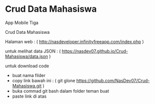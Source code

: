 # Crud Data Mahasiswa
App Mobile  Tiga

Crud Data Mahasiswa

Halaman  web :
( http://nasdeveloper.infinityfreeapp.com/index.php )

untuk melihat data JSON :
( https://nasdev07.github.io/Crud-Mahasiswa/data.json )


untuk download code
- buat nama filder
- copy link bawah ini :
 ( git glone https://github.com/NasDev07/Crud-Mahasiswa.git )
- buka commad git bash dalam folder teman buat
- paste link di atas
 
